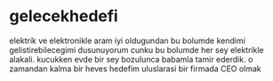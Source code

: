 # gelecekhedefi
elektrik ve elektronikle aram iyi oldugundan bu bolumde kendimi gelistirebilecegimi dusunuyorum cunku bu bolumde her sey elektrikle alakali. kucukken evde bir sey bozulunca babamla tamir ederdik. o zamandan kalma bir heves
hedefim uluslarasi bir firmada CEO olmak
